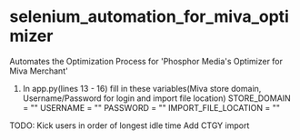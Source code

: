 # selenium_automation_for_miva_optimizer
Automates the Optimization Process for 'Phosphor Media's Optimizer for Miva Merchant'

1) In app.py(lines 13 - 16) fill in these variables(Miva store domain, Username/Password for login and import file location)
STORE_DOMAIN = ""
USERNAME = ""
PASSWORD = ""
IMPORT_FILE_LOCATION = ""


TODO:
Kick users in order of longest idle time
Add CTGY import
